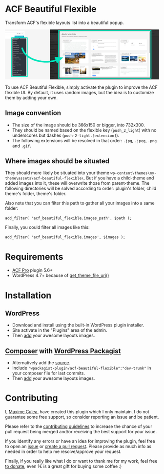 # ACF Beautiful Flexible

Transform ACF's flexible layouts list into a beautiful popup.

![Screenshot Before/After Beautiful Flexible](.wordpress.org/banner-1544x500.png)

To use ACF Beautiful Flexible, simply activate the plugin to improve the ACF flexible UI. By default, it uses random images, but the idea is to customize them by adding your own.

## Image convention

* The size of the image should be 366x150 or bigger, into 732x300.
* They should be named based on the flexible key (`push_2_light`) with no underscores but dashes (`push-2-light.[extension]`).
* The following extensions will be resolved in that order: `.jpg`, `.jpeg`, `.png` and `.gif`.

## Where images should be situated

They should more likely be situated into your theme `wp-content\themes\my-theme\assets\acf-beautiful-flexible\`. But if you have a child-theme and added images into it, these will overwrite those from parent-theme.
The following directories will be solved according to order: plugin's folder, child theme's folder, theme's folder.

Also note that you can filter this path to gather all your images into a same folder:

`add_filter( 'acf_beautiful_flexible.images_path', $path );`

Finally, you could filter all images like this:

`add_filter( 'acf_beautiful_flexible.images', $images );`

# Requirements

- [ACF Pro](https://www.advancedcustomfields.com/) plugin 5.6+
- WordPress 4.7+ because of [get_theme_file_uri()](https://developer.wordpress.org/reference/functions/get_theme_file_uri)

# Installation

## WordPress

- Download and install using the built-in WordPress plugin installer.
- Site activate in the "Plugins" area of the admin.
- Then [add](#how-) your awesome layouts images.

## [Composer](http://composer.rarst.net/) with [WordPress Packagist](https://wpackagist.org/search?q=acf-beautiful-flexible)

- Alternatively add the [source](https://wpackagist.org).
- Include `"wpackagist-plugin/acf-beautiful-flexible":"dev-trunk"` in your composer file for last commits.
- Then [add](#how-) your awesome layouts images.

# Contributing

I, [Maxime Culea](https://profiles.wordpress.org/MaximeCulea), have created this plugin which I only maintain. I do not guarantee some free support, so consider reporting an issue and be patient.

Please refer to the [contributing guidelines](.github/CONTRIBUTING.md) to increase the chance of your pull request being merged and/or receiving the best support for your issue.

If you identify any errors or have an idea for improving the plugin, feel free to open an [issue](../../issues/new) or [create a pull request](../../compare). Please provide as much info as needed in order to help me resolve/approve your request.

Finally, if you really like what I do or want to thank me for my work, feel free [to donate](https://www.paypal.com/paypalme/maximeculea), even 1€ is a great gift for buying some coffee :)
